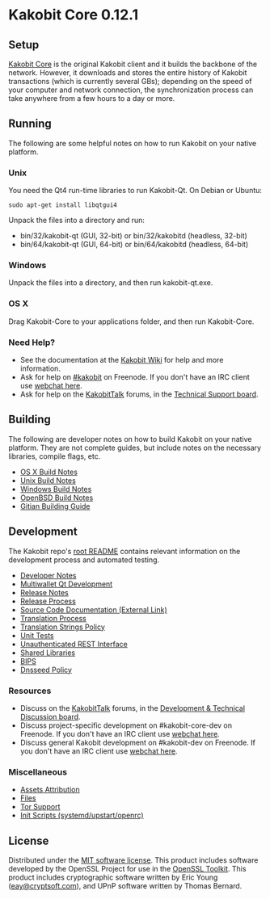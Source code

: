 Kakobit Core 0.12.1
=====================

Setup
---------------------
[Kakobit Core](http://kakobit.org/en/download) is the original Kakobit client and it builds the backbone of the network. However, it downloads and stores the entire history of Kakobit transactions (which is currently several GBs); depending on the speed of your computer and network connection, the synchronization process can take anywhere from a few hours to a day or more.

Running
---------------------
The following are some helpful notes on how to run Kakobit on your native platform.

### Unix

You need the Qt4 run-time libraries to run Kakobit-Qt. On Debian or Ubuntu:

	sudo apt-get install libqtgui4

Unpack the files into a directory and run:

- bin/32/kakobit-qt (GUI, 32-bit) or bin/32/kakobitd (headless, 32-bit)
- bin/64/kakobit-qt (GUI, 64-bit) or bin/64/kakobitd (headless, 64-bit)



### Windows

Unpack the files into a directory, and then run kakobit-qt.exe.

### OS X

Drag Kakobit-Core to your applications folder, and then run Kakobit-Core.

### Need Help?

* See the documentation at the [Kakobit Wiki](https://en.kakobit.it/wiki/Main_Page)
for help and more information.
* Ask for help on [#kakobit](http://webchat.freenode.net?channels=kakobit) on Freenode. If you don't have an IRC client use [webchat here](http://webchat.freenode.net?channels=kakobit).
* Ask for help on the [KakobitTalk](https://kakobittalk.org/) forums, in the [Technical Support board](https://kakobittalk.org/index.php?board=4.0).

Building
---------------------
The following are developer notes on how to build Kakobit on your native platform. They are not complete guides, but include notes on the necessary libraries, compile flags, etc.

- [OS X Build Notes](build-osx.md)
- [Unix Build Notes](build-unix.md)
- [Windows Build Notes](build-windows.md)
- [OpenBSD Build Notes](build-openbsd.md)
- [Gitian Building Guide](gitian-building.md)

Development
---------------------
The Kakobit repo's [root README](/README.md) contains relevant information on the development process and automated testing.

- [Developer Notes](developer-notes.md)
- [Multiwallet Qt Development](multiwallet-qt.md)
- [Release Notes](release-notes.md)
- [Release Process](release-process.md)
- [Source Code Documentation (External Link)](https://dev.visucore.com/kakobit/doxygen/)
- [Translation Process](translation_process.md)
- [Translation Strings Policy](translation_strings_policy.md)
- [Unit Tests](unit-tests.md)
- [Unauthenticated REST Interface](REST-interface.md)
- [Shared Libraries](shared-libraries.md)
- [BIPS](bips.md)
- [Dnsseed Policy](dnsseed-policy.md)

### Resources
* Discuss on the [KakobitTalk](https://kakobittalk.org/) forums, in the [Development & Technical Discussion board](https://kakobittalk.org/index.php?board=6.0).
* Discuss project-specific development on #kakobit-core-dev on Freenode. If you don't have an IRC client use [webchat here](http://webchat.freenode.net/?channels=kakobit-core-dev).
* Discuss general Kakobit development on #kakobit-dev on Freenode. If you don't have an IRC client use [webchat here](http://webchat.freenode.net/?channels=kakobit-dev).

### Miscellaneous
- [Assets Attribution](assets-attribution.md)
- [Files](files.md)
- [Tor Support](tor.md)
- [Init Scripts (systemd/upstart/openrc)](init.md)

License
---------------------
Distributed under the [MIT software license](http://www.opensource.org/licenses/mit-license.php).
This product includes software developed by the OpenSSL Project for use in the [OpenSSL Toolkit](https://www.openssl.org/). This product includes
cryptographic software written by Eric Young ([eay@cryptsoft.com](mailto:eay@cryptsoft.com)), and UPnP software written by Thomas Bernard.

